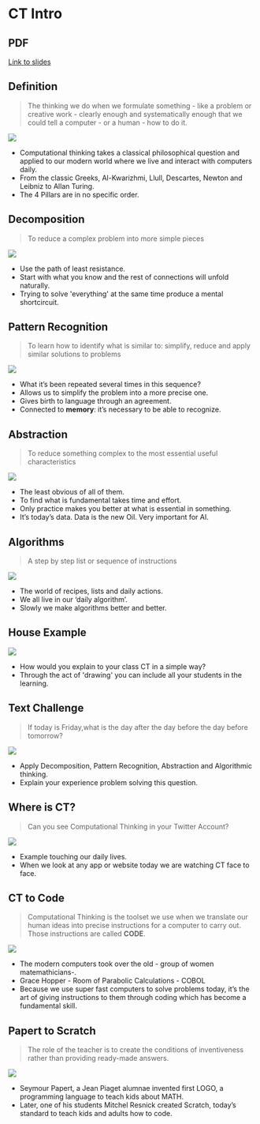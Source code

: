 # CT Intro

## PDF

[Link to slides](https://docs.google.com/presentation/d/13c6_aIrW6k-HRLQtmNKfJlAKRZxt_91hzmJG8VCFp8A/edit#slide=id.g41c788a22d_0_152)

## Definition
> The thinking we do when we formulate something - like a problem or creative work - clearly enough and systematically enough that we could tell a computer - or a human - how to do it.

![](/assets/images/slide.png)
* Computational thinking takes a classical philosophical question and applied to our modern world where we live and interact with computers daily.
* From the classic Greeks, Al-Kwarizhmi, Llull, Descartes, Newton and Leibniz to Allan Turing.
* The 4 Pillars are in no specific order.

## Decomposition
> To reduce a complex problem into more simple pieces

![](/assets/images/slide.png)
* Use the path of least resistance. 
* Start with what you know and the rest of connections will unfold naturally.
* Trying to solve 'everything' at the same time produce a mental shortcircuit.

## Pattern Recognition
> To learn how to identify what is similar to: simplify, reduce and apply similar solutions to problems

![](/assets/images/slide.png)
* What it’s been repeated several times in this sequence?
* Allows us to simplify the problem into a more precise one. 
* Gives birth to language through an agreement.
* Connected to **memory**: it’s necessary to be able to recognize.

## Abstraction
> To reduce something complex to the most essential useful characteristics

![](/assets/images/slide.png)
* The least obvious of all of them. 
* To find what is fundamental takes time and effort. 
* Only practice makes you better at what is essential in something.
* It’s today’s data. Data is the new Oil. Very important for AI.

## Algorithms
> A step by step list or sequence of instructions

![](/assets/images/slide.png)
* The world of recipes, lists and daily actions.
* We all live in our ‘daily algorithm’.
* Slowly we make algorithms better and better.

## House Example

![](/assets/images/slide.png)
* How would you explain to your class CT in a simple way? 
* Through the act of 'drawing' you can include all your students in the learning.

## Text Challenge 
> If today is Friday,what is the day after the day before the day before tomorrow?

![](/assets/images/slide.png)
* Apply Decomposition, Pattern Recognition, Abstraction and Algorithmic thinking.
* Explain your experience problem solving this question.

## Where is CT?
> Can you see Computational Thinking in your Twitter Account?

![](/assets/images/slide.png)
* Example touching our daily lives.
* When we look at any app or website today we are watching CT face to face.


## CT to Code
> Computational Thinking is the toolset we use when we translate our human ideas into precise instructions for a computer to carry  out. Those instructions are called **CODE**.

![](/assets/images/slide.png)
* The modern computers took over the old - group of women matemathicians-.
* Grace Hopper - Room of Parabolic Calculations - COBOL
* Because we use super fast computers to solve problems today, it’s the art of giving instructions to them through coding which has become a fundamental skill.


## Papert to Scratch

> The role of the teacher is to create the conditions of inventiveness rather than providing ready-made answers.

![](/assets/images/slide.png)
* Seymour Papert, a Jean Piaget alumnae invented first LOGO, a programming language to teach kids about MATH. 
* Later, one of his students Mitchel Resnick created Scratch, today’s standard to teach kids and adults how to code.


